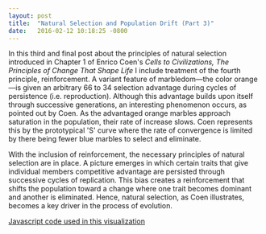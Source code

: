 ```yaml
---
layout: post
title:  "Natural Selection and Population Drift (Part 3)"
date:   2016-02-12 10:18:25 -0800
---
```

In this third and final post about the principles of natural selection introduced in Chapter 1 of Enrico Coen's *Cells to Civilizations, The Principles of Change That Shape Life* I include treatment of the fourth principle, reinforcement. A variant feature of marbledom—the color orange—is given an arbitrary 66 to 34 selection advantage during cycles of persistence (i.e. reproduction). Although this advantage builds upon itself through successive generations, an interesting phenomenon occurs, as pointed out by Coen. As the advantaged orange marbles approach saturation in the population, their rate of increase slows. Coen represents this by the prototypical 'S' curve where the rate of convergence is limited by there being fewer blue marbles to select and eliminate.

<div id="ratio"></div>
<div id="alphaPack"></div>
<div id="control"></div>

<meta name="viewport" content="width=device-width, initial-scale=1">
<link rel="stylesheet" href="http://code.jquery.com/mobile/1.4.5/jquery.mobile-1.4.5.min.css">
<script src="http://code.jquery.com/jquery-1.11.3.min.js"></script>
<script src="http://code.jquery.com/mobile/1.4.5/jquery.mobile-1.4.5.min.js"></script>

<script src="/assets/js_libs/d3.min.js" charset="utf-8"></script>
<script src="/assets/js_libs/underscore-min.js"></script>
<script src="/assets/custom_js/MarblesSim_bias_3.js"></script>

With the inclusion of reinforcement, the necessary principles of natural selection are in place. A picture emerges in which certain traits that give individual members competitive advantage are persisted through successive cycles of replication. This bias creates a reinforcement that shifts the population toward a change where one trait becomes dominant and another is eliminated. Hence, natural selection, as Coen illustrates, becomes a key driver in the process of evolution.

[Javascript code used in this visualization](https://github.com/Qyoom/qyoom.github.io/tree/master/assets/custom_js/MarblesSim_bias_3.js)



